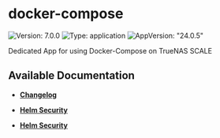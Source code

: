 # docker-compose

![Version: 7.0.0](https://img.shields.io/badge/Version-7.0.0-informational?style=flat-square) ![Type: application](https://img.shields.io/badge/Type-application-informational?style=flat-square) ![AppVersion: "24.0.5"](https://img.shields.io/badge/AppVersion-"24.0.5"-informational?style=flat-square)

Dedicated App for using Docker-Compose on TrueNAS SCALE

## Available Documentation

- [**Changelog**](CHANGELOG)

- [**Helm Security**](container-security)

- [**Helm Security**](helm-security)

